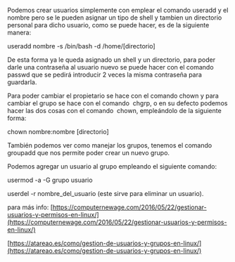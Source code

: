   

Podemos crear usuarios simplemente con emplear el comando useradd y el nombre pero se le pueden asignar un tipo de shell y tambien un directorio personal para dicho usuario, como se puede hacer, es de la siguiente manera: 

useradd nombre -s /bin/bash -d /home/[directorio]

De esta forma ya le queda asignado un shell y un directorio, para poder darle una contraseña al usuario nuevo se puede hacer con el comando passwd que se pedirá introducir 2 veces la misma contraseña para guardarla.

Para poder cambiar el propietario se hace con el comando chown y para cambiar el grupo se hace con el comando  chgrp, o en su defecto podemos hacer las dos cosas con el comando  chown, empleándolo de la siguiente forma: 

chown nombre:nombre [directorio]

También podemos ver como manejar los grupos, tenemos el comando groupadd que nos permite poder crear un nuevo grupo.

Podemos agregar un usuario al grupo empleando el siguiente comando:

usermod -a -G grupo usuario

userdel -r nombre_del_usuario (este sirve para eliminar un usuario).

para más info:
[https://computernewage.com/2016/05/22/gestionar-usuarios-y-permisos-en-linux/](https://computernewage.com/2016/05/22/gestionar-usuarios-y-permisos-en-linux/)

[https://atareao.es/como/gestion-de-usuarios-y-grupos-en-linux/](https://atareao.es/como/gestion-de-usuarios-y-grupos-en-linux/)
